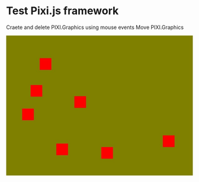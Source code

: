 # Test Pixi.js framework

Craete and delete PIXI.Graphics using mouse events
Move PIXI.Graphics

![alt text](/screen.jpg)
